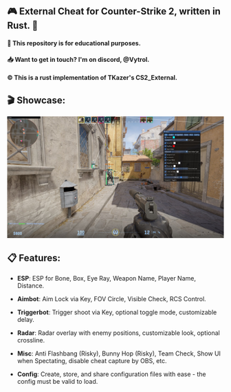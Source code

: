 ## 🎮 External Cheat for Counter-Strike 2, written in Rust. 🦀
#### 📖 This repository is for educational purposes.
#### 📥 Want to get in touch? I'm on discord, **@Vytrol**.
#### ©️ This is a rust implementation of **TKazer's** CS2_External.
## 🎬 Showcase:
![showcase](./Showcase.jpg)
## 📋 Features:
- **ESP**: ESP for Bone, Box, Eye Ray, Weapon Name, Player Name, Distance.

- **Aimbot**: Aim Lock via Key, FOV Circle, Visible Check, RCS Control.

- **Triggerbot**: Trigger shoot via Key, optional toggle mode, customizable delay.

- **Radar**: Radar overlay with enemy positions, customizable look, optional crossline.

- **Misc**: Anti Flashbang (Risky), Bunny Hop (Risky), Team Check, Show UI when Spectating, disable cheat capture by OBS, etc.

- **Config**: Create, store, and share configuration files with ease - the config must be valid to load.